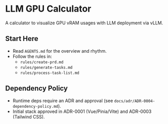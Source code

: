 # LLM GPU Calculator

A calculator to visualize GPU vRAM usages with LLM deployment via vLLM.

## Start Here

- Read `AGENTS.md` for the overview and rhythm.
- Follow the rules in:
  - `rules/create-prd.md`
  - `rules/generate-tasks.md`
  - `rules/process-task-list.md`

## Dependency Policy

- Runtime deps require an ADR and approval (see `docs/adr/ADR-0004-dependency-policy.md`).
- Initial stack approved in ADR-0001 (Vue/Pinia/Vite) and ADR-0003 (Tailwind CSS).
